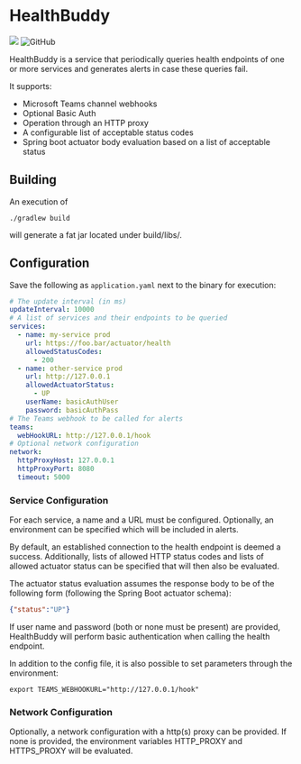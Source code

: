 # HealthBuddy

![](https://github.com/dschanoeh/HealthBuddy/workflows/build/badge.svg)
![GitHub](https://img.shields.io/github/license/dschanoeh/HealthBuddy)

HealthBuddy is a service that periodically queries health endpoints of one
or more services and generates alerts in case these queries fail.

It supports:
* Microsoft Teams channel webhooks
* Optional Basic Auth
* Operation through an HTTP proxy
* A configurable list of acceptable status codes
* Spring boot actuator body evaluation based on a list of acceptable status

## Building

An execution of
```
./gradlew build  
```
will generate a fat jar located under build/libs/. 

## Configuration

Save the following as ```application.yaml``` next to the binary for execution:
```yaml
# The update interval (in ms)
updateInterval: 10000
# A list of services and their endpoints to be queried
services: 
  - name: my-service prod
    url: https://foo.bar/actuator/health
    allowedStatusCodes:
      - 200
  - name: other-service prod
    url: http://127.0.0.1
    allowedActuatorStatus:
      - UP
    userName: basicAuthUser
    password: basicAuthPass
# The Teams webhook to be called for alerts
teams:
  webHookURL: http://127.0.0.1/hook
# Optional network configuration
network:
  httpProxyHost: 127.0.0.1
  httpProxyPort: 8080
  timeout: 5000
```

### Service Configuration
For each service, a name and a URL must be configured. Optionally, an environment can be
specified which will be included in alerts.

By default, an established connection to the health endpoint is deemed a success. Additionally,
lists of allowed HTTP status codes and lists of allowed actuator status can be specified that
will then also be evaluated.

The actuator status evaluation assumes the response body to be of the following form (following
the Spring Boot actuator schema):
```json
{"status":"UP"}
```

If user name and password (both or none must be present) are provided, HealthBuddy will perform
basic authentication when calling the health endpoint.

In addition to the config file, it is also possible to set parameters through the environment:
```shell
export TEAMS_WEBHOOKURL="http://127.0.0.1/hook"
```

### Network Configuration
Optionally, a network configuration with a http(s) proxy can be provided.
If none is provided, the environment variables HTTP_PROXY and HTTPS_PROXY will be evaluated.